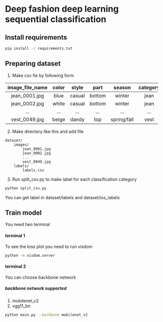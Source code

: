 # Deep fashion deep learning sequential classification

## Install requirements
```bash
pip install -r requirements.txt
```

## Preparing dataset
1. Make csv fie by following form  

| image_file_name | color | style | part | season | category |  
|:---:|:---:|:---:|:---:|:---:|:---:|  
| jean_0001.jpg	 | blue  | casual | bottom | winter | jean |  
| jean_0002.jpg	 | white | casual | bottom | winter | jean |  
| ...	 | ... | ... | ... | ... | ... |  
| vest_0049.jpg	 | beige | dandy | top | spring/fall | vest |  

2. Make directory like this and add file  
```
dataset/
    images/
        jean_0001.jpg
        jean_0002.jpg
        ...
        vest_0049.jpg
    labels/
        labels.csv
```
3. Run split_csv.py to make label for each classification category
```bash
python split_csv.py
```

You can get label in dataset/labels and dataset/ios_labels

## Train model
You need two terminal

#### terminal 1  
To see the loss plot you need to run visdom
```bash
python -m visdom.server
```

#### terminal 2
You can choose backbone network  

##### backbone network supported
1. mobilenet_v2
2. vgg11_bn
```bash
python main.py --backbone mobilenet_v2
```
